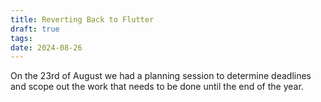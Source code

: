 ```yaml
---
title: Reverting Back to Flutter
draft: true
tags: 
date: 2024-08-26
---
```

On the 23rd of August we had a planning session to determine deadlines and scope out the work that needs to be done until the end of the year. 